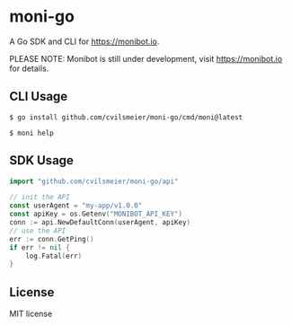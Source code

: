 # moni-go

A Go SDK and CLI for <https://monibot.io>.

PLEASE NOTE: Monibot is still under development, visit <https://monibot.io> for details.

## CLI Usage

    $ go install github.com/cvilsmeier/moni-go/cmd/moni@latest

    $ moni help

## SDK Usage

```go
import "github.com/cvilsmeier/moni-go/api"

// init the API
const userAgent = "my-app/v1.0.0"
const apiKey = os.Getenv("MONIBOT_API_KEY")    
conn := api.NewDefaultConn(userAgent, apiKey)
// use the API
err := conn.GetPing()
if err != nil {
    log.Fatal(err)
}
```


## License

MIT license